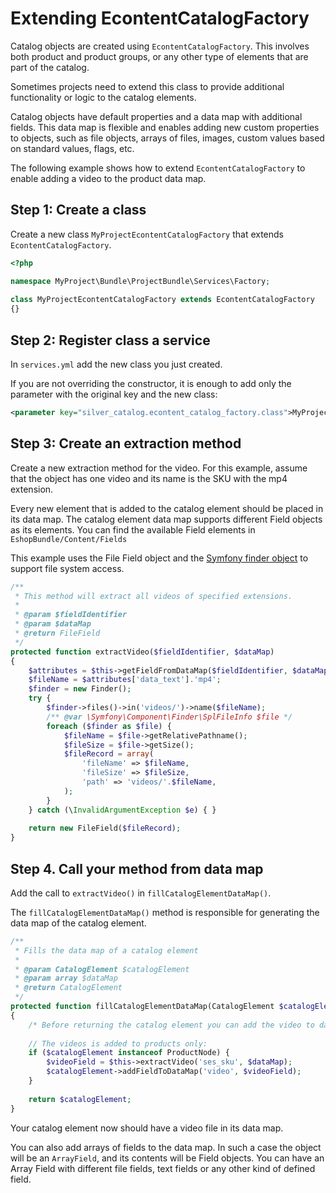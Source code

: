 # Extending EcontentCatalogFactory

Catalog objects are created using `EcontentCatalogFactory`.
This involves both product and product groups, or any other type of elements that are part of the catalog.

Sometimes projects need to extend this class to provide additional functionality or logic to the catalog elements.

Catalog objects have default properties and a data map with additional fields.
This data map is flexible and enables adding new custom properties to objects,
such as file objects, arrays of files, images, custom values based on standard values, flags, etc.

The following example shows how to extend `EcontentCatalogFactory` to enable adding a video to the product data map.

## Step 1: Create a class

Create a new class `MyProjectEcontentCatalogFactory` that extends `EcontentCatalogFactory`.

``` php
<?php

namespace MyProject\Bundle\ProjectBundle\Services\Factory;
 
class MyProjectEcontentCatalogFactory extends EcontentCatalogFactory
{}
```

## Step 2: Register class a service

In `services.yml` add the new class you just created.

If you are not overriding the constructor, it is enough to add only the parameter with the original key and the new class:

``` xml
<parameter key="silver_catalog.econtent_catalog_factory.class">MyProject\Bundle\ProjectBundle\Services\Factory\CornelsenEcontentCatalogFactory</parameter>
```

## Step 3: Create an extraction method

Create a new extraction method for the video. For this example, assume that the object has one video and its name is the SKU with the mp4 extension.

Every new element that is added to the catalog element should be placed in its data map.
The catalog element data map supports different Field objects as its elements.
You can find the available Field elements in `EshopBundle/Content/Fields`

This example uses the File Field object and the [Symfony finder object](http://symfony.com/doc/current/components/finder.html) to support file system access.

``` php
/**
 * This method will extract all videos of specified extensions.
 *
 * @param $fieldIdentifier
 * @param $dataMap
 * @return FileField
 */
protected function extractVideo($fieldIdentifier, $dataMap)
{
    $attributes = $this->getFieldFromDataMap($fieldIdentifier, $dataMap);
    $fileName = $attributes['data_text'].'mp4';
    $finder = new Finder();
    try {
        $finder->files()->in('videos/')->name($fileName);
        /** @var \Symfony\Component\Finder\SplFileInfo $file */
        foreach ($finder as $file) {
            $fileName = $file->getRelativePathname();
            $fileSize = $file->getSize();
            $fileRecord = array(
                'fileName' => $fileName,
                'fileSize' => $fileSize,
                'path' => 'videos/'.$fileName,
            );
        }
    } catch (\InvalidArgumentException $e) { }
  
    return new FileField($fileRecord);
}
```

## Step 4. Call your method from data map

Add the call to `extractVideo()` in `fillCatalogElementDataMap()`.

The `fillCatalogElementDataMap()` method is responsible for generating the data map of the catalog element.

``` php
/**
 * Fills the data map of a catalog element
 *
 * @param CatalogElement $catalogElement
 * @param array $dataMap
 * @return CatalogElement
 */
protected function fillCatalogElementDataMap(CatalogElement $catalogElement, array $dataMap = array())
{
    /* Before returning the catalog element you can add the video to data map: */
  
    // The videos is added to products only:
    if ($catalogElement instanceof ProductNode) {
        $videoField = $this->extractVideo('ses_sku', $dataMap);
        $catalogElement->addFieldToDataMap('video', $videoField);
    }
 
    return $catalogElement;
}
```

Your catalog element now should have a video file in its data map.

You can also add arrays of fields to the data map. In such a case the object will be an `ArrayField`, and its contents will be Field objects.
You can have an Array Field with different file fields, text fields or any other kind of defined field.
